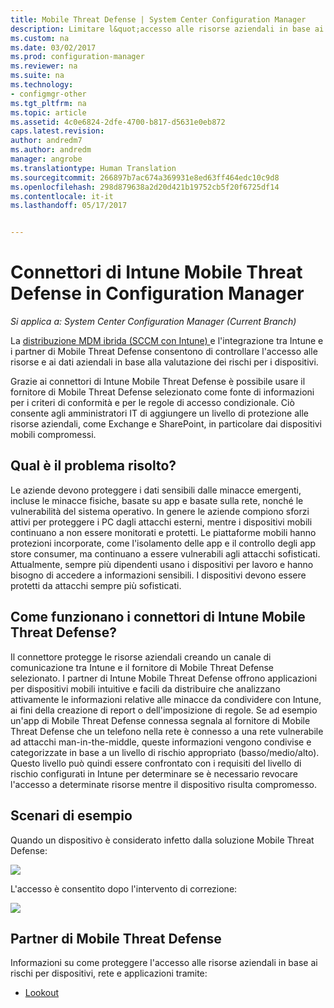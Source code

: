 ```yaml
---
title: Mobile Threat Defense | System Center Configuration Manager
description: Limitare l&quot;accesso alle risorse aziendali in base ai rischi per dispositivi, rete e applicazioni tramite Configuration Manager e i partner di Intune Mobile Threat Defense
ms.custom: na
ms.date: 03/02/2017
ms.prod: configuration-manager
ms.reviewer: na
ms.suite: na
ms.technology:
- configmgr-other
ms.tgt_pltfrm: na
ms.topic: article
ms.assetid: 4c0e6824-2dfe-4700-b817-d5631e0eb872
caps.latest.revision: 
author: andredm7
ms.author: andredm
manager: angrobe
ms.translationtype: Human Translation
ms.sourcegitcommit: 266897b7ac674a369931e8ed63ff464edc10c9d8
ms.openlocfilehash: 298d879638a2d20d421b19752cb5f20f6725df14
ms.contentlocale: it-it
ms.lasthandoff: 05/17/2017


---
```

# <a name="intune-mobile-threat-defense-connectors-in-configuration-manager"></a>Connettori di Intune Mobile Threat Defense in Configuration Manager

*Si applica a: System Center Configuration Manager (Current Branch)*

La [distribuzione MDM ibrida (SCCM con Intune) ](https://docs.microsoft.com/en-us/sccm/mdm/understand/choose-between-standalone-intune-and-hybrid-mobile-device-management) e l'integrazione tra Intune e i partner di Mobile Threat Defense consentono di controllare l'accesso alle risorse e ai dati aziendali in base alla valutazione dei rischi per i dispositivi.

Grazie ai connettori di Intune Mobile Threat Defense è possibile usare il fornitore di Mobile Threat Defense selezionato come fonte di informazioni per i criteri di conformità e per le regole di accesso condizionale. Ciò consente agli amministratori IT di aggiungere un livello di protezione alle risorse aziendali, come Exchange e SharePoint, in particolare dai dispositivi mobili compromessi.

## <a name="what-problem-does-this-solve"></a>Qual è il problema risolto?

Le aziende devono proteggere i dati sensibili dalle minacce emergenti, incluse le minacce fisiche, basate su app e basate sulla rete, nonché le vulnerabilità del sistema operativo.
In genere le aziende compiono sforzi attivi per proteggere i PC dagli attacchi esterni, mentre i dispositivi mobili continuano a non essere monitorati e protetti. Le piattaforme mobili hanno protezioni incorporate, come l'isolamento delle app e il controllo degli app store consumer, ma continuano a essere vulnerabili agli attacchi sofisticati. Attualmente, sempre più dipendenti usano i dispositivi per lavoro e hanno bisogno di accedere a informazioni sensibili. I dispositivi devono essere protetti da attacchi sempre più sofisticati.

## <a name="how-the-intune-mobile-threat-defense-connectors-work"></a>Come funzionano i connettori di Intune Mobile Threat Defense?

Il connettore protegge le risorse aziendali creando un canale di comunicazione tra Intune e il fornitore di Mobile Threat Defense selezionato. I partner di Intune Mobile Threat Defense offrono applicazioni per dispositivi mobili intuitive e facili da distribuire che analizzano attivamente le informazioni relative alle minacce da condividere con Intune, ai fini della creazione di report o dell'imposizione di regole. Se ad esempio un'app di Mobile Threat Defense connessa segnala al fornitore di Mobile Threat Defense che un telefono nella rete è connesso a una rete vulnerabile ad attacchi man-in-the-middle, queste informazioni vengono condivise e categorizzate in base a un livello di rischio appropriato (basso/medio/alto). Questo livello può quindi essere confrontato con i requisiti del livello di rischio configurati in Intune per determinare se è necessario revocare l'accesso a determinate risorse mentre il dispositivo risulta compromesso.

## <a name="sample-scenarios"></a>Scenari di esempio

Quando un dispositivo è considerato infetto dalla soluzione Mobile Threat Defense:

![](http://i.imgur.com/Li1WUOU.png)

L'accesso è consentito dopo l'intervento di correzione:

![](http://i.imgur.com/VCIwpdz.png)

## <a name="mobile-threat-defense-partners"></a>Partner di Mobile Threat Defense

Informazioni su come proteggere l'accesso alle risorse aziendali in base ai rischi per dispositivi, rete e applicazioni tramite:

- [Lookout](https://docs.microsoft.com/sccm/protect/deploy-use/lookout-mobile-threat-defense-in-configuration-manager)
